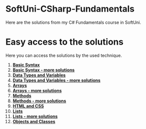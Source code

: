 # SoftUni-CSharp-Fundamentals
Here are the solutions from my C# Fundamentals course in SoftUni.

# Easy access to the solutions
Here you can access the solutions by the used technique.

1. [**Basic Syntax**](https://github.com/StanchosCodes/SoftUni-CSharp-Fundamentals/tree/main/Basic%20Syntax)
2. [**Basic Syntax - more solutions**](https://github.com/StanchosCodes/SoftUni-CSharp-Fundamentals/tree/main/Basic%20Syntax%20-%20more%20solutions)
3. [**Data Types and Variables**](https://github.com/StanchosCodes/SoftUni-CSharp-Fundamentals/tree/main/Data%20Types%20and%20Variables)
4. [**Data Types and Variables - more solutions**](https://github.com/StanchosCodes/SoftUni-CSharp-Fundamentals/tree/main/Data%20Types%20and%20Variables%20-%20more%20solutions)
5. [**Arrays**](https://github.com/StanchosCodes/SoftUni-CSharp-Fundamentals/tree/main/Arrays)
6. [**Arrays - more solutions**](https://github.com/StanchosCodes/SoftUni-CSharp-Fundamentals/tree/main/Arrays%20-%20more%20solutions)
7. [**Methods**](https://github.com/StanchosCodes/SoftUni-CSharp-Fundamentals/tree/main/Methods)
8. [**Methods - more solutions**](https://github.com/StanchosCodes/SoftUni-CSharp-Fundamentals/tree/main/Methods%20-%20more%20solutions)
9. [**HTML and CSS**](https://github.com/StanchosCodes/SoftUni-CSharp-Fundamentals/tree/main/HTML%20and%20CSS%20%20project)
10. [**Lists**](https://github.com/StanchosCodes/SoftUni-CSharp-Fundamentals/tree/main/Lists)
11. [**Lists - more solutions**](https://github.com/StanchosCodes/SoftUni-CSharp-Fundamentals/tree/main/Lists%20-%20more%20solutions)
12. [**Objects and Classes**](https://github.com/StanchosCodes/SoftUni-CSharp-Fundamentals/tree/main/Objects%20and%20Classes)
